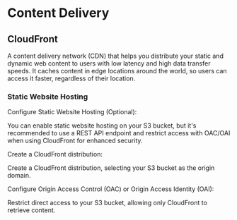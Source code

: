 # Content Delivery


## CloudFront

A content delivery network (CDN) that helps you distribute your static and dynamic web content to users with low latency and high data transfer speeds. It caches content in edge locations around the world, so users can access it faster, regardless of their location.

### Static Website Hosting

Configure Static Website Hosting (Optional): 

You can enable static website hosting on your S3 bucket, but it's recommended to use a REST API endpoint and restrict access with OAC/OAI when using CloudFront for enhanced security.

Create a CloudFront distribution: 

Create a CloudFront distribution, selecting your S3 bucket as the origin domain.

Configure Origin Access Control (OAC) or Origin Access Identity (OAI): 

Restrict direct access to your S3 bucket, allowing only CloudFront to retrieve content.
